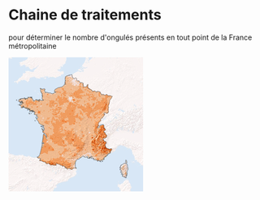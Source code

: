 # Chaine de traitements
pour déterminer le nombre d'ongulés présents en tout point de la France métropolitaine

![](https://github.com/christofoto/ongules/raw/main/images/france_test.png "Résultat final")
